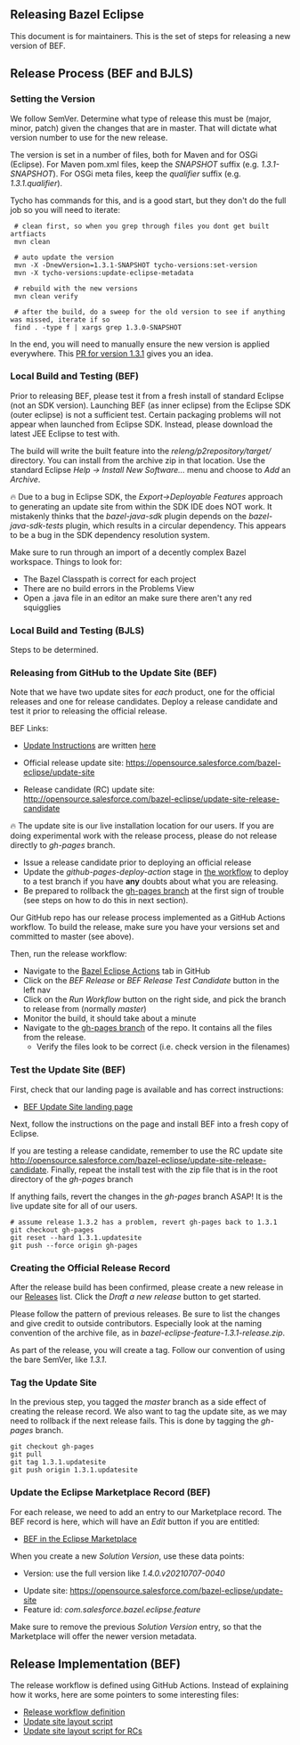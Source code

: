 ## Releasing Bazel Eclipse

This document is for maintainers.
This is the set of steps for releasing a new version of BEF.

## Release Process (BEF and BJLS)

### Setting the Version

We follow SemVer.
Determine what type of release this must be (major, minor, patch) given the changes
  that are in master.
That will dictate what version number to use for the new release.

The version is set in a number of files, both for Maven and for OSGi (Eclipse).
For Maven pom.xml files, keep the *SNAPSHOT* suffix (e.g. *1.3.1-SNAPSHOT*).
For OSGi meta files, keep the *qualifier* suffix (e.g. *1.3.1.qualifier*).

Tycho has commands for this, and is a good start, but they don't do the full job so you will need to iterate:
```
 # clean first, so when you grep through files you dont get built artfiacts
 mvn clean

 # auto update the version
 mvn -X -DnewVersion=1.3.1-SNAPSHOT tycho-versions:set-version
 mvn -X tycho-versions:update-eclipse-metadata

 # rebuild with the new versions
 mvn clean verify

 # after the build, do a sweep for the old version to see if anything was missed, iterate if so
 find . -type f | xargs grep 1.3.0-SNAPSHOT
```

In the end, you will need to manually ensure the new version is applied everywhere.
This [PR for version 1.3.1](https://github.com/salesforce/bazel-eclipse/pull/225/files)
  gives you an idea.


### Local Build and Testing (BEF)

Prior to releasing BEF, please test it from a fresh install of standard Eclipse (not an SDK version).
Launching BEF (as inner eclipse) from the Eclipse SDK (outer eclipse) is not a sufficient test.
Certain packaging problems will not appear when launched from Eclipse SDK.
Instead, please download the latest JEE Eclipse to test with.

The build will write the built feature into the _releng/p2repository/target/_ directory.
You can install from the archive zip in that location.
Use the standard Eclipse _Help -> Install New Software..._ menu and choose to _Add_ an _Archive_.

:fire: Due to a bug in Eclipse SDK, the _Export->Deployable Features_ approach to generating
an update site from within the SDK IDE does NOT work. It mistakenly thinks that the
_bazel-java-sdk_ plugin depends on the _bazel-java-sdk-tests_ plugin, which results in
a circular dependency. This appears to be a bug in the SDK dependency resolution system.

Make sure to run through an import of a decently complex Bazel workspace.
Things to look for:
- The Bazel Classpath is correct for each project
- There are no build errors in the Problems View
- Open a .java file in an editor an make sure there aren't any red squigglies

### Local Build and Testing (BJLS)

Steps to be determined.

### Releasing from GitHub to the Update Site (BEF)

Note that we have two update sites for *each* product, one for the official releases and one for release candidates.
Deploy a release candidate and test it prior to releasing the official release.

BEF Links:
- [Update Instructions](https://opensource.salesforce.com/bazel-eclipse/) are written [here](https://github.com/salesforce/bazel-eclipse/blob/master/.github/bef-update-site-index.html)
<!-- markdown-link-check-disable-next-line -->
- Official release update site: https://opensource.salesforce.com/bazel-eclipse/update-site
<!-- markdown-link-check-disable-next-line -->
- Release candidate (RC) update site: http://opensource.salesforce.com/bazel-eclipse/update-site-release-candidate

:fire: The update site is our live installation location for our users. If you are doing
experimental work with the release process, please do not release directly to _gh-pages_
branch.

- Issue a release candidate prior to deploying an official release
- Update the _github-pages-deploy-action_ stage in
[the workflow](../../.github/workflows/bef-build-release-deploy.yml) to deploy to a test
branch if you have **any** doubts about what you are releasing.
- Be prepared to rollback the [gh-pages branch](https://github.com/salesforce/bazel-eclipse/tree/gh-pages)
at the first sign of trouble (see steps on how to do this in next section).

Our GitHub repo has our release process implemented as a GitHub Actions workflow.
To build the release, make sure you have your versions set and committed to master (see above).

Then, run the release workflow:
 - Navigate to the [Bazel Eclipse Actions](https://github.com/salesforce/bazel-eclipse/actions) tab in GitHub
 - Click on the _BEF Release_ or _BEF Release Test Candidate_ button in the left nav
 - Click on the _Run Workflow_ button on the right side, and pick the branch to release from (normally _master_)
 - Monitor the build, it should take about a minute
 - Navigate to the [gh-pages branch](https://github.com/salesforce/bazel-eclipse/tree/gh-pages) of the repo. It contains all the files from the release.
   - Verify the files look to be correct (i.e. check version in the filenames)

### Test the Update Site (BEF)

First, check that our landing page is available and has correct instructions:

- [BEF Update Site landing page](https://opensource.salesforce.com/bazel-eclipse/)

Next, follow the instructions on the page and install BEF into a fresh copy of Eclipse.
<!-- markdown-link-check-disable-next-line -->
If you are testing a release candidate, remember to use the RC update site http://opensource.salesforce.com/bazel-eclipse/update-site-release-candidate.
Finally, repeat the install test with the zip file that is in the root directory of the *gh-pages* branch

If anything fails, revert the changes in the _gh-pages_ branch ASAP!
It is the live update site for all of our users.

```
# assume release 1.3.2 has a problem, revert gh-pages back to 1.3.1
git checkout gh-pages
git reset --hard 1.3.1.updatesite
git push --force origin gh-pages
```

### Creating the Official Release Record

After the release build has been confirmed, please create a new release in our
  [Releases](https://github.com/salesforce/bazel-eclipse/releases) list.
Click the _Draft a new release_ button to get started.

Please follow the pattern of previous releases.
Be sure to list the changes and give credit to outside contributors.
Especially look at the naming convention of the archive file, as in _bazel-eclipse-feature-1.3.1-release.zip_.

As part of the release, you will create a tag.
Follow our convention of using the bare SemVer, like _1.3.1_.

### Tag the Update Site

In the previous step, you tagged the _master_ branch as a side effect of creating the release record.
We also want to tag the update site, as we may need to rollback if the next release fails.
This is done by tagging the _gh-pages_ branch.

```
git checkout gh-pages
git pull
git tag 1.3.1.updatesite
git push origin 1.3.1.updatesite
```

### Update the Eclipse Marketplace Record (BEF)

For each release, we need to add an entry to our Marketplace record.
The BEF record is here, which will have an _Edit_ button if you are entitled:

- [BEF in the Eclipse Marketplace](https://marketplace.eclipse.org/content/bazel-eclipse-feature)

When you create a new _Solution Version_, use these data points:
- Version: use the full version like *1.4.0.v20210707-0040*
<!-- markdown-link-check-disable-next-line -->
- Update site: https://opensource.salesforce.com/bazel-eclipse/update-site
- Feature id: *com.salesforce.bazel.eclipse.feature*

Make sure to remove the previous _Solution Version_ entry, so that the Marketplace will
  offer the newer version metadata.

## Release Implementation (BEF)

The release workflow is defined using GitHub Actions.
Instead of explaining how it works, here are some pointers to some interesting files:

- [Release workflow definition](../../.github/workflows/bef-build-release-deploy.yml)
- [Update site layout script](../../.github/bef-create-update-site.sh)
- [Update site layout script for RCs](../../.github/bef-create-update-site-rc.sh)
